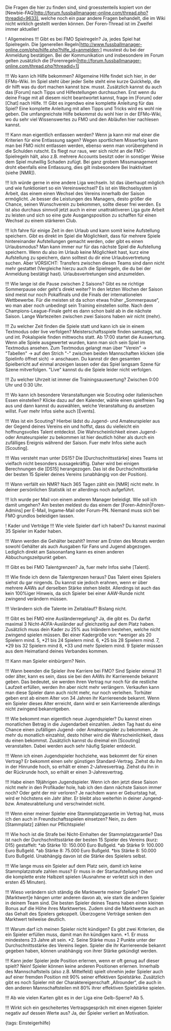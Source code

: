 Die Fragen die hier zu finden sind, sind groesstenteils kopiert von der [Newbie-FAQ|http://forum.fussballmanager-online.com/thread.php?threadid=9633], welche noch ein paar andere Fragen behandelt, die im Wiki nicht wirklich gestellt werden können. Der Foren-Thread ist im Zweifel immer aktueller!

! Allgemeines
!!! Gibt es bei FMO Spielregeln?
Ja, jedes Spiel hat Spielregeln. Die [generellen Regeln|http://www.fussballmanager-online.com/php/hilfe.php?hilfe_id=anmelden;] musstest du bei der Anmeldung bestätigen. Bei der Kommunikation und insbesondere im Forum gelten zusätzlich die [Forenregeln|http://forum.fussballmanager-online.com/thread.php?threadid=1]


!!! Wo kann ich Hilfe bekommen?
Allgemeine Hilfe findet sich hier, in der EFMo-Wiki. Im Spiel steht über jeder Seite steht eine kurze Quickhelp, die dir hilft was du dort machen kannst bzw. musst. Zusätzlich kannst du auch das [Forum] nach Tipps und Hilfestellungen durchsuchen. Erst wenn du deine Frage mit all diesem nicht beantwortet kannst, frage im [Forum] oder [Chat] nach Hilfe. 
!!! Gibt es irgendwo eine komplette Anleitung für das Spiel?
Eine komplette Anleitung mit allen Tipps und Tricks wird es wohl nie geben. Die umfangreichste Hilfe bekommst du wohl hier in der EFMo-Wiki, wo du sehr viel Wissenswertes zu FMO und den Abläufen hier nachlesen kannst. 


!!! Kann man eigentlich entlassen werden? Wenn ja kann mir mal einer die Kriterien für eine Entlassung sagen?
Wegen sportlichem Misserfolg kann man bei FMO nicht entlassen werden, ebenso wenn man vorübergehend in die Schulden rutscht. Es fliegt nur raus, wer sich nicht an die FMO-Spielregeln hält, also z.B. mehrere Accounts besitzt oder in sonstiger Weise dem Spiel mutwillig Schaden zufügt. Bei ganz grobem Missmanagement droht ebenfalls eine Entlassung, dies gilt insbesondere Bei Inaktivitaet (siehe [NMR]).

!!! Ich würde gerne in eine andere Liga wechseln. Ist das überhaupt möglich und wie funktioniert so ein Vereinswechsel?
Es ist ein Wechselsystem in Arbeit, das einem einen Wechsel des Vereins innerhalb der Saison ermöglicht. Je besser die Leistungen des Managers, desto größer die Chance, seinen Wunschverein zu bekommen, sollte dieser frei werden. Es ist also durchaus sinnvoll jetzt auch in einer unattraktiveren Liga gute Arbeit zu leisten und sich so eine gute Ausgangsposition zu schaffen für einen Wechsel zu einem stärkeren Club.

!!! Ich fahre für einige Zeit in den Urlaub und kann somit keine Aufstellung speichern. Gibt es direkt im Spiel die Möglichkeit, dass für mehrere Spiele hintereinander Aufstellungen gemacht werden, oder gibt es einen Urlaubsmodus?
Man kann immer nur für das nächste Spiel die Aufstellung speichern. Wenn du also im Urlaub keine Möglichkeit hast, kurz eine Aufstellung zu speichern, dann solltest du dir eine Urlaubsvertretung suchen. Aber VORSICHT: Transfers zwischen diesen Teams sind dann nicht mehr gestattet (Vergleiche hierzu auch die Spielregeln, die du bei der Anmeldung bestätigt hast). Urlaubsvertretungen sind anzumelden. 

!!! Wie lange ist die Pause zwischen 2 Saisons? Gibt es ne richtige Sommerpause oder geht's direkt weiter?
In den letzten Wochen der Saison sind meist nur noch Pokalfinals und die Finals der internationelen Wettbewerbe. Für die meisten sit da schon etwas früher „Sommerpause“, wo man aber noch unbedingt sein Training einstellen sollte. Nach dem Champions-League-Finale geht es dann schon bald ab in die nächste Saison. Lange Wartezeiten zwischen zwei Saisons haben wir nicht (mehr).

!!! Zu welcher Zeit finden die Spiele statt und kann ich sie in einem Textmodus oder live verfolgen?
Meisterschaftsspiele finden samstags, nat. und int. Pokalspiele finden mittwochs statt. Ab 17:00 startet die Auswertung. Wenn alle Spiele ausgewertet wurden, kann man sich sein Spiel im Textmodus ansehen. Zum Textmodus gelangt man über "Verein" -> "Tabellen" -> auf den Strich "-" zwischen beiden Mannschaften klicken (die Spielinfo öffnet sich) -> anschauen. Du kannst dir den gesamten Spielbericht auf einmal anzeigen lassen oder das Spiel langsam Szene für Szene mitverfolgen. "Live" kannst du die Spiele leider nicht verfolgen. 

!!! Zu welcher Uhrzeit ist immer die Trainingsauswertung?
Zwischen 0:00 Uhr und 0:30 Uhr.

!!! Wo kann ich besondere Veranstaltungen wie Scouting oder italienischen Essen einstellen?
Klicke dazu auf den Kalender, wähle einen spielfreien Tag aus und dann kannst du auswählen, welche Veranstaltung du ansetzen willst. Fuer mehr Infos siehe auch [Events].

!!! Was ist ein Scouting?
Hierbei lädst du Jugend- und Amateurspieler aus der Gegend deines Vereins ein und hoffst, dass du vielleicht ein hoffnungsvolles Talent entdeckst. Die Wahrscheinlichkeit einen Jugend- oder Amateurspieler zu bekommen ist hier deutlich höher als durch ein zufälliges Ereignis während der Saison. Fuer mehr Infos siehe auch [Scouting].

!!! Was versteht man unter DS15?
Die [Durchschnittsstärke] eines Teams ist vielfach nicht besonders aussagekräftig. Daher wird bei einigen Berechnungen die [DS15] herangezogen. Das ist die Durchschnittsstärke der besten 15 Spieler deines Vereins (unabhängig von der Position).

!!! Wann verfällt ein NMR?
Nach 365 Tagen zählt ein [NMR] nicht mehr. In deiner persönlichen Statistik ist er allerdings noch aufgeführt.


!!! Ich wurde per Mail von einem anderen Manager beleidigt. Wie soll ich damit umgehen?
Am besten meldest du das einem der [Foren-Admin|Foren-Admins] per E-Mail, Ingame-Mail oder Forum-PN. Niemand muss sich bei FMO grundlos beleidigen lassen.

! Kader und Verträge
!!! Wie viele Spieler darf ich haben?
Du kannst maximal 35 Spieler im Kader haben.

!!! Wann werden die Gehälter bezahlt?
Immer am Ersten des Monats werden sowohl Gehälter als auch Ausgaben für Fans und Jugend abgezogen. Lediglich direkt am Saisonanfang kann es einen anderen Abbuchungszeitpunkt geben.

!!! Gibt es bei FMO Talentgrenzen?
Ja, fuer mehr Infos siehe [Talent].

!!! Wie finde ich denn die Talentgrenzen heraus?
Das Talent eines Spielers siehst du gar nirgends. Du kannst sie jedoch erahnen, wenn er über mehrere AAWs auf derselben Stärke stehen bleibt. Allerdings ist auch das kein 100%iger Hinweis, da sich Spieler bei einer AAW-Runde nicht zwingend verändern müssen.

!!! Verändern sich die Talente im Zeitablauf?
Bislang nicht.

!!! Gibt es bei FMO eine Ausländerregelung?
Ja, die gibt es. Du darfst maximal 3 Nicht-AOFA-Ausländer auf gleichzeitig auf dem Platz haben. Zusätzlich muss dein Kader zu 25% aus Inländern bestehen, welche nicht zwingend spielen müssen.
Bei einer Kadergröße von:
*weniger als 20 Spielern mind. 5,
*21 bis 24 Spielern mind. 6,
*25 bis 28 Spielern mind. 7,
*29 bis 32 Spielern mind 8,
*33 und mehr Spielern mind. 9 Spieler
müssen aus dem Heimatland deines Verbandes kommen.

!!! Kann man Spieler einbürgern?
Nein.

!!! Wann beenden die Spieler ihre Karriere bei FMO?
Sind Spieler einmal 31 oder älter, kann es sein, dass sie bei den AAWs ihr Karriereende bekannt geben. Das bedeutet, sie werden ihren Vertrag nur noch für die restliche Laufzeit erfüllen, werden ihn aber nicht mehr verlängern. Verkaufen kann man diese Spieler dann auch nicht mehr, nur noch verleihen. Torhüter geben erst ab einem Alter von 34 Jahren ihr Karriereende bekannt. 
Wenn ein Spieler dieses Alter erreicht, dann wird er sein Karriereende allerdings nicht zwingend bekanntgeben.

!!! Wie bekommt man eigentlich neue Jugendspieler?
Du kannst einen monatlichen Betrag in die Jugendarbeit einzahlen.
Jeden Tag hast du eine Chance einen zufälligen Jugend- oder Amateurspieler zu bekommen. Je mehr du monatlich einzahlst, desto höher wird die Wahrscheinlichkeit, dass du einen bekommst.
Zusätzlich kannst du dreimal ein [Scouting] veranstalten. Dabei werden auch sehr häufig Spieler entdeckt. 

!!! Wenn ich einen Jugendspieler hochziehe, was bekommt der für einen Vertrag?
Er bekommt einen sehr günstigen Standard-Vertrag. Ziehst du ihn in der Hinrunde hoch, so erhält er einen 2-Jahresvertrag. Ziehst du ihn in der Rückrunde hoch, so erhält er einen 3-Jahresvertrag.

!!! Habe einen 19jährigen Jugendspieler. Wenn ich den jetzt diese Saison nicht mehr in den Profikader hole, hab ich den dann nächste Saison immer noch? Oder geht der mir verloren?
Je nachdem wann er Geburtstag hat, wird er höchstens ein Jahr älter. Er bleibt also weiterhin in deiner Jungend- bzw. Amateurabteilung und verschwindet nicht.

!!! Wenn einer meiner Spieler eine Stammplatzgarantie im Vertrag hat, muss ich den auch in Freundschaftsspielen einsetzen?
Nein, zu dem [Stammplatz] zählen nur Pflichtspiele!

!!! Wie hoch ist die Strafe bei Nicht-Einhalten der Stammplatzgarantie?
Das ist nach der Durchschnittsstärke der besten 15 Spieler des Vereins (kurz: D15) gestaffelt:
*ab Stärke 10: 150.000 Euro Bußgeld.
*ab Stärke 9: 100.000 Euro Bußgeld.
*ab Stärke 8: 75.000 Euro Bußgeld.
*bis Stärke 8: 50.000 Euro Bußgeld.
Unabhängig davon ist die Stärke des Spielers selbst.

!!! Wie lange muss ein Spieler auf dem Platz sein, damit ich keine Stammplatzstrafe zahlen muss?
Er muss in der Startaufstellung stehen und die komplette erste Halbzeit spielen (Ausnahme er verletzt sich in den ersten 45 Minuten).

!!! Wieso verändern sich ständig die Marktwerte meiner Spieler?
Die [Marktwert]e hängen unter anderen davon ab, wie stark die anderen Spieler in deinem Team sind. Die besten Spieler deines Teams haben einen kleinen Bonus auf die Höhe ihres Marktwertes.
Zudem sind die Marktwerte auch an das Gehalt des Spielers gekoppelt. Überzogene Verträge senken den Marktwert teilweise deutlich.

!!! Warum darf ich meinen Spieler nicht kündigen?
Es gibt zwei Kriterien, die ein Spieler erfüllen muss, damit man ihn kündigen kann.
*1. Er muss mindestens 23 Jahre alt sein.
*2. Seine Stärke muss 2 Punkte unter der Durchschnittsstärke des Vereins liegen.
Spieler die ihr Karriereende bekannt gegeben haben, können unabhängig von ihrer Stärke gekündigt werden.

!!! Kann jeder Spieler jede Position erlernen, wenn er oft genug auf dieser spielt?
Nein! Spieler können keine anderen Positionen erlernen. Innerhalb des Mannschaftsteils (also z.B. Mittelfeld) spielt ohnehin jeder Spieler auch auf einer fremden Position mit 90% seiner effektiven Spielstärke. Zusätzlich gibt es noch Spieler mit der Charaktereigenschaft „Allrounder“, die auch in den anderen Mannschaftsteilen mit 80% ihrer effektiven Spielstärke spielen.

!!! Ab wie vielen Karten gibt es in der Liga eine Gelb-Sperre?
Ab 5.

!!! Wirkt sich ein gescheitertes Vertragsgespräch mit einen eigenen Spieler negativ auf dessen Werte aus?
Ja, der Spieler verliert an Motivation.

{tags: Einsteigerhilfe}